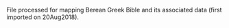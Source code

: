 File processed for mapping Berean Greek Bible and its associated data (first imported on 20Aug2018).
